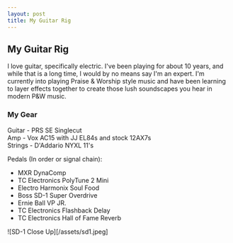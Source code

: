 ```yaml
---
layout: post
title: My Guitar Rig
---
```

## My Guitar Rig
I love guitar, specifically electric. I've been playing for about 10 years,
and while that is a long time, I would by no means say I'm an expert. I'm
currently into playing Praise & Worship style music and have been learning
to layer effects together to create those lush soundscapes you hear in modern
P&W music.

### My Gear
Guitar - PRS SE Singlecut  
Amp - Vox AC15 with JJ EL84s and stock 12AX7s  
Strings - D'Addario NYXL 11's  

Pedals (In order or signal chain):

* MXR DynaComp
* TC Electronics PolyTune 2 Mini
* Electro Harmonix Soul Food
* Boss SD-1 Super Overdrive
* Ernie Ball VP JR.
* TC Electronics Flashback Delay
* TC Electronics Hall of Fame Reverb

![SD-1 Close Up][/assets/sd1.jpeg]
